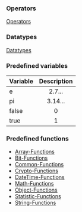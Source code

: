 
### Operators
[Operators](operators.md)

### Datatypes
[Datatypes](datatypes.md)

### Predefined variables
| Variable | Description |
|:---------|:-------------:|
| e        | 2.7... |
| pi       | 3.14... |
| false    | 0 |
| true     | 1 |

### Predefined functions
- [Array-Functions](functions_array.md)
- [Bit-Functions](functions_bit.md)
- [Common-Functions](functions_common.md)
- [Crypto-Functions](functions_crypto.md)
- [DateTime-Functions](functions_crypto.md)
- [Math-Functions](functions_math.md)
- [Object-Functions](functions_object.md)
- [Statistic-Functions](functions_statistics.md)
- [String-Functions](functions_string.md)
